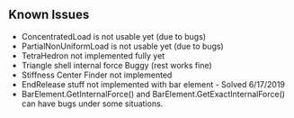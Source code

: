 ## Known Issues

- ConcentratedLoad is not usable yet (due to bugs)
- PartialNonUniformLoad is not usable yet (due to bugs)
- TetraHedron not implemented fully yet
- Triangle shell internal force Buggy (rest works fine)
- Stiffness Center Finder not implemented
- EndRelease stuff not implemented with bar element -  Solved 6/17/2019
- BarElement.GetInternalForce() and BarElement.GetExactInternalForce() can have bugs under some situations.